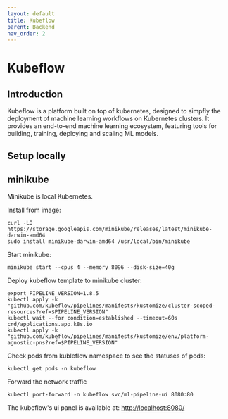 ```yaml
---
layout: default
title: Kubeflow
parent: Backend
nav_order: 2
---
```


# Kubeflow

## Introduction

Kubeflow is a platform built on top of kubernetes, designed to simpfly the deployment of machine learning workflows on Kubernetes clusters. It provides an end-to-end machine learning ecosystem, featuring tools for building, training, deploying and scaling ML models.


## Setup locally

## minikube

Minikube is local Kubernetes.

Install from image:

```
curl -LO https://storage.googleapis.com/minikube/releases/latest/minikube-darwin-amd64
sudo install minikube-darwin-amd64 /usr/local/bin/minikube
```

Start minikube:
```
minikube start --cpus 4 --memory 8096 --disk-size=40g
```

Deploy kubeflow template to minikube cluster:
```
export PIPELINE_VERSION=1.8.5
kubectl apply -k "github.com/kubeflow/pipelines/manifests/kustomize/cluster-scoped-resources?ref=$PIPELINE_VERSION"
kubectl wait --for condition=established --timeout=60s crd/applications.app.k8s.io
kubectl apply -k "github.com/kubeflow/pipelines/manifests/kustomize/env/platform-agnostic-pns?ref=$PIPELINE_VERSION"
```

Check pods from kubleflow namespace to see the statuses of pods:
```
kubectl get pods -n kubeflow
```

Forward the network traffic

```
kubectl port-forward -n kubeflow svc/ml-pipeline-ui 8080:80
```

The kubeflow's ui panel is available at: [http://localhost:8080/](http://localhost:8080/)
